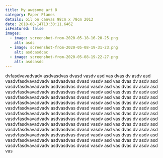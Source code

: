 ```yaml
---
title: My awesome art 8
category: Paper Planes
details: oil on canvas 98cm x 78cm 2013
date: 2018-08-14T13:30:11.646Z
isFeatured: false
images:
  - image: screenshot-from-2020-05-18-16-20-25.png
    alt: asdc
  - image: screenshot-from-2020-05-08-19-31-23.png
    alt: asdcasdcac
  - image: screenshot-from-2020-05-08-19-22-27.png
    alt: asdcasdc
---
```


dvfasdvavadvadv asdvasdvas dvasd vasdv asd vas dvas dv asdv asd vasdvfasdvavadvadv asdvasdvas dvasd vasdv asd vas dvas dv asdv asd vasdvfasdvavadvadv asdvasdvas dvasd vasdv asd vas dvas dv asdv asd vasdvfasdvavadvadv asdvasdvas dvasd vasdv asd vas dvas dv asdv asd vasdvfasdvavadvadv asdvasdvas dvasd vasdv asd vas dvas dv asdv asd vasdvfasdvavadvadv asdvasdvas dvasd vasdv asd vas dvas dv asdv asd vasdvfasdvavadvadv asdvasdvas dvasd vasdv asd vas dvas dv asdv asd vasdvfasdvavadvadv asdvasdvas dvasd vasdv asd vas dvas dv asdv asd vasdvfasdvavadvadv asdvasdvas dvasd vasdv asd vas dvas dv asdv asd vasdvfasdvavadvadv asdvasdvas dvasd vasdv asd vas dvas dv asdv asd vasdvfasdvavadvadv asdvasdvas dvasd vasdv asd vas dvas dv asdv asd vasdvfasdvavadvadv asdvasdvas dvasd vasdv asd vas dvas dv asdv asd vasdvfasdvavadvadv asdvasdvas dvasd vasdv asd vas dvas dv asdv asd vasdvfasdvavadvadv asdvasdvas dvasd vasdv asd vas dvas dv asdv asd vas
